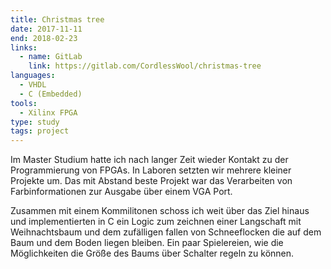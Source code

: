 ```yaml
---
title: Christmas tree
date: 2017-11-11
end: 2018-02-23
links:
  - name: GitLab
    link: https://gitlab.com/CordlessWool/christmas-tree
languages:
  - VHDL
  - C (Embedded)
tools:
  - Xilinx FPGA
type: study
tags: project
---
```


Im Master Studium hatte ich nach langer Zeit wieder Kontakt zu der Programmierung von FPGAs. In Laboren setzten wir mehrere kleiner Projekte um. Das mit Abstand beste Projekt war das Verarbeiten von Farbinformationen zur Ausgabe über einem VGA Port.

Zusammen mit einem Kommilitonen schoss ich weit über das Ziel hinaus und implementierten in C ein Logic zum zeichnen einer Langschaft mit Weihnachtsbaum und dem zufälligen fallen von Schneeflocken die auf dem Baum und dem Boden liegen bleiben. Ein paar Spielereien, wie die Möglichkeiten die Größe des Baums über Schalter regeln zu können.
